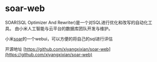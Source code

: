 # soar-web

SOAR(SQL Optimizer And Rewriter)是一个对SQL进行优化和改写的自动化工具。 由小米人工智能与云平台的数据库团队开发与维护。

小米[soar](https://github.com/XiaoMi/soar)的一个webui，可以方便的将自己的sql进行评估

开源地址 [https://github.com/xiyangxixian/soar-web](https://github.com/xiyangxixian/soar-web)
